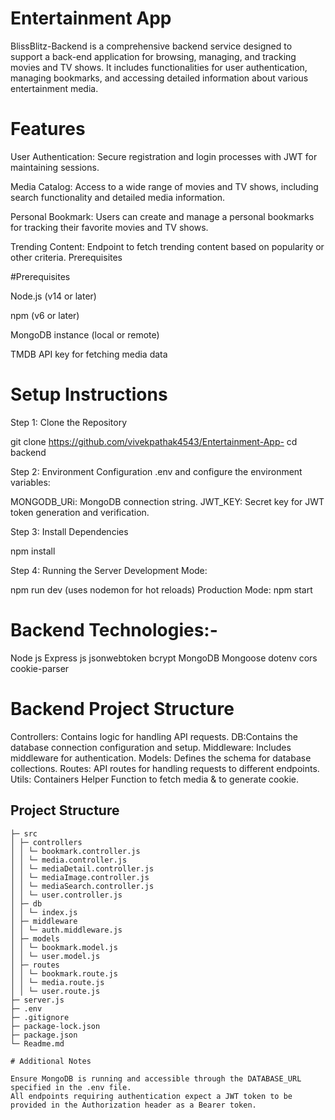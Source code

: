 # Entertainment App

BlissBlitz-Backend is a comprehensive backend service designed to support a back-end application for browsing, managing, and tracking movies and TV shows. It includes functionalities for user authentication, managing bookmarks, and accessing detailed information about various entertainment media.

# Features

User Authentication: Secure registration and login processes with JWT for maintaining sessions.

Media Catalog: Access to a wide range of movies and TV shows, including search functionality and detailed media information.

Personal Bookmark: Users can create and manage a personal bookmarks for tracking their favorite movies and TV shows.

Trending Content: Endpoint to fetch trending content based on popularity or other criteria.
Prerequisites

#Prerequisites

Node.js (v14 or later)

npm (v6 or later)

MongoDB instance (local or remote)

TMDB API key for fetching media data

# Setup Instructions

Step 1: Clone the Repository

git clone https://github.com/vivekpathak4543/Entertainment-App-
cd backend

Step 2: Environment Configuration
.env and configure the environment variables:

MONGODB_URi: MongoDB connection string.
JWT_KEY: Secret key for JWT token generation and verification.

Step 3: Install Dependencies

npm install

Step 4: Running the Server Development Mode:

npm run dev (uses nodemon for hot reloads)
Production Mode: npm start

# Backend Technologies:-

Node js
Express js
jsonwebtoken
bcrypt
MongoDB
Mongoose
dotenv
cors
cookie-parser

# Backend Project Structure

Controllers: Contains logic for handling API requests.
DB:Contains the database connection configuration and setup.
Middleware: Includes middleware for authentication.
Models: Defines the schema for database collections.
Routes: API routes for handling requests to different endpoints.
Utils: Containers Helper Function to fetch media & to generate cookie.

## Project Structure

```
├─ src
│ ├─ controllers
│ │ └─ bookmark.controller.js
│ │ └─ media.controller.js
│ │ └─ mediaDetail.controller.js
│ │ └─ mediaImage.controller.js
│ │ └─ mediaSearch.controller.js
│ │ └─ user.controller.js
│ ├─ db
│ │ └─ index.js
│ ├─ middleware
│ │ └─ auth.middleware.js
│ ├─ models
│ │ └─ bookmark.model.js
│ │ └─ user.model.js
│ ├─ routes
│ │ └─ bookmark.route.js
│ │ └─ media.route.js
│ │ └─ user.route.js
├─ server.js
├─ .env
├─ .gitignore
├─ package-lock.json
├─ package.json
└─ Readme.md

# Additional Notes

Ensure MongoDB is running and accessible through the DATABASE_URL specified in the .env file.
All endpoints requiring authentication expect a JWT token to be provided in the Authorization header as a Bearer token.
```

